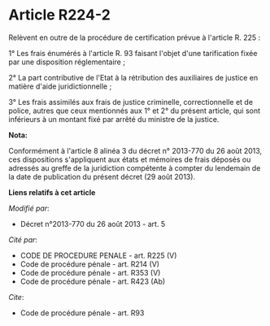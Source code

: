 # Article R224-2

Relèvent en outre de la procédure de certification prévue à l'article R. 225 : 

1° Les frais énumérés à l'article R. 93 faisant l'objet d'une tarification fixée par une disposition réglementaire ; 

2° La part contributive de l'Etat à la rétribution des auxiliaires de justice en matière d'aide juridictionnelle ; 

3° Les frais assimilés aux frais de justice criminelle, correctionnelle et de police, autres que ceux mentionnés aux 1° et 2°
du présent article, qui sont inférieurs à un montant fixé par arrêté du ministre de la justice.

**Nota:**

Conformément à l'article 8 alinéa 3 du décret n° 2013-770 du 26 août 2013, ces dispositions s'appliquent aux états et
mémoires de frais déposés ou adressés au greffe de la juridiction compétente à compter du lendemain de la date de publication
du présent décret (29 août 2013).

**Liens relatifs à cet article**

_Modifié par_:

  - Décret n°2013-770 du 26 août 2013 - art. 5

_Cité par_:

  - CODE DE PROCEDURE PENALE - art. R225 (V)
  - Code de procédure pénale - art. R214 (V)
  - Code de procédure pénale - art. R353 (V)
  - Code de procédure pénale - art. R423 (Ab)

_Cite_:

  - Code de procédure pénale - art. R93
